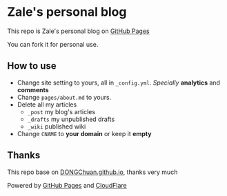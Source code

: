 # Zale's personal blog 

This repo is Zale's personal blog on [GitHub Pages](https://pages.github.com/)

You can fork it for personal use.

## How to use

- Change site setting to yours, all in `_config.yml`. *Specially* **analytics** and **comments**
- Change `pages/about.md` to yours.
- Delete all my articles
    - `_post` my blog's articles
    - `_drafts` my unpublished drafts 
    - `_wiki` published wiki 
- Change `CNAME` to **your domain** or keep it **empty**

## Thanks

This repo base on [DONGChuan.github.io](https://github.com/DONGChuan/dongchuan.github.io/), thanks very much

Powered by [GitHub Pages](https://pages.github.com/) and [CloudFlare](https://www.cloudflare.com/)
